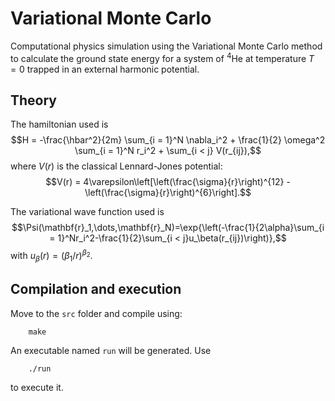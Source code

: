 # Variational Monte Carlo
Computational physics simulation using the Variational Monte Carlo method to calculate the ground state energy for a system of $^4\text{He}$ at temperature $T = 0$ trapped in an external harmonic potential. 

## Theory

The hamiltonian used is
$$H = -\frac{\hbar^2}{2m} \sum_{i = 1}^N \nabla_i^2 + \frac{1}{2} \omega^2 \sum_{i = 1}^N r_i^2 + \sum_{i < j} V(r_{ij}),$$
where $V(r)$ is the classical Lennard-Jones potential:
$$V(r) = 4\varepsilon\left[\left(\frac{\sigma}{r}\right)^{12} - \left(\frac{\sigma}{r}\right)^{6}\right].$$

The variational wave function used is
$$\Psi(\mathbf{r}_1,\dots,\mathbf{r}_N)=\exp{\left(-\frac{1}{2\alpha}\sum_{i = 1}^Nr_i^2-\frac{1}{2}\sum_{i < j}u_\beta(r_{ij})\right)},$$
with $u_\beta(r) = (\beta_1/r)^{\beta_2}$.

## Compilation and execution
Move to the `src` folder and compile using:
```
    make
```
An executable named `run` will be generated. Use
```
    ./run
```
to execute it.